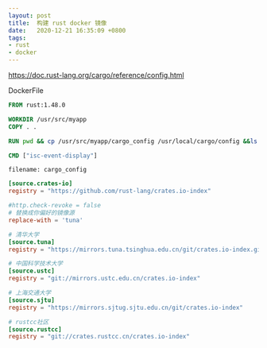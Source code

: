 ```yaml
---
layout: post
title:  构建 rust docker 镜像
date:   2020-12-21 16:35:09 +0800
tags:
- rust
- docker
---
```


https://doc.rust-lang.org/cargo/reference/config.html 

DockerFile

``` dockerfile
FROM rust:1.48.0

WORKDIR /usr/src/myapp
COPY . .

RUN pwd && cp /usr/src/myapp/cargo_config /usr/local/cargo/config &&ls -alh /usr/local/cargo/config &&  cargo build && cargo install --path .

CMD ["isc-event-display"]
```


`filename: cargo_config`

```toml 
[source.crates-io]
registry = "https://github.com/rust-lang/crates.io-index"

#http.check-revoke = false
# 替换成你偏好的镜像源
replace-with = 'tuna'

# 清华大学
[source.tuna]
registry = "https://mirrors.tuna.tsinghua.edu.cn/git/crates.io-index.git"

# 中国科学技术大学
[source.ustc]
registry = "git://mirrors.ustc.edu.cn/crates.io-index"

# 上海交通大学
[source.sjtu]
registry = "https://mirrors.sjtug.sjtu.edu.cn/git/crates.io-index"

# rustcc社区
[source.rustcc]
registry = "git://crates.rustcc.cn/crates.io-index"

```
